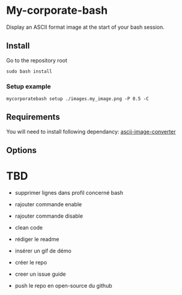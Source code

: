 # My-corporate-bash

Display an ASCII format image at the start of your bash session.

<demo>

## Install

Go to the repository root

```shell
sudo bash install
```

### Setup example

```shell
mycorporatebash setup ./images.my_image.png -P 0.5 -C
```

## Requirements

You will need to install following dependancy: [ascii-image-converter](https://github.com/TheZoraiz/ascii-image-converter)

## Options

<table>

# TBD

- supprimer lignes dans profil concerné bash
- rajouter commande enable
- rajouter commande disable

- clean code
- rédiger le readme
- insérer un gif de démo
- créer le repo
- creer un issue guide
- push le repo en open-source du github
